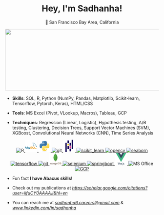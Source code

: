 <h1 align="center">Hey, I'm Sadhanha!</h1>
<p align="center">📍 San Francisco Bay Area, California</p>

<p align="center"> <a><img width="1000" height="200" src="https://i0.wp.com/aditya-bhattacharya.net/wp-content/uploads/2021/09/D3S_day5.gif?fit=800%2C600&amp;ssl=1" class="space-bottom-small space-bottom-xs wp-post-image" alt="" decoding="async" fetchpriority="high"></a> </p>

- **Skills**:  SQL, R, Python (NumPy, Pandas, Matplotlib, Scikit-learn, Tensorflow, Pytorch, Keras), HTML/CSS

- **Tools**: MS Excel (Pivot, VLookup, Macros), Tableau, GCP 

- **Techniques**: Regression (Linear, Logistic), Hypothesis testing, A/B testing, Clustering, Decision Trees, Support Vector Machines (SVM), XGBoost, Convolutional Neural Networks (CNN), Time Series Analysis

<p align="center"><a target="_blank" rel="noreferrer"> <img src="https://www.r-project.org/logo/Rlogo.svg" alt="R" width="40" height="40"/></a><a href="https://www.mysql.com/" target="_blank" rel="noreferrer"> <img src="https://raw.githubusercontent.com/devicons/devicon/master/icons/mysql/mysql-original-wordmark.svg" alt="mysql" width="40" height="40"/> </a> <a href="https://www.python.org" target="_blank" rel="noreferrer"> <img src="https://raw.githubusercontent.com/devicons/devicon/master/icons/python/python-original.svg" alt="python" width="40" height="40"/> </a><a target="_blank" rel="noreferrer"> <img src="https://img.icons8.com/?size=100&id=9Kvi1p1F0tUo&format=png&color=000000" alt="git" width="40" height="40"/></a><a href="https://pandas.pydata.org/" target="_blank" rel="noreferrer"> <img src="https://raw.githubusercontent.com/devicons/devicon/2ae2a900d2f041da66e950e4d48052658d850630/icons/pandas/pandas-original.svg" alt="pandas" width="40" height="40"/><a href="https://scikit-learn.org/" target="_blank" rel="noreferrer"> <img src="https://upload.wikimedia.org/wikipedia/commons/0/05/Scikit_learn_logo_small.svg" alt="scikit_learn" width="40" height="40"/> </a><a href="https://opencv.org/" target="_blank" rel="noreferrer"> <img src="https://www.vectorlogo.zone/logos/opencv/opencv-icon.svg" alt="opencv" width="40" height="40"/> </a><a href="https://seaborn.pydata.org/" target="_blank" rel="noreferrer"> <img src="https://seaborn.pydata.org/_images/logo-mark-lightbg.svg" alt="seaborn" width="40" height="40"/> </a><a href="https://www.tensorflow.org" target="_blank" rel="noreferrer"> <img src="https://www.vectorlogo.zone/logos/tensorflow/tensorflow-icon.svg" alt="tensorflow" width="40" height="40"/> </a><a href="https://git-scm.com/" target="_blank" rel="noreferrer"> <img src="https://www.vectorlogo.zone/logos/git-scm/git-scm-icon.svg" alt="git" width="40" height="40"/> </a><a href="https://www.mongodb.com/" target="_blank" rel="noreferrer"> <img src="https://raw.githubusercontent.com/devicons/devicon/master/icons/mongodb/mongodb-original-wordmark.svg" alt="mongodb" width="40" height="40"/> </a><a href="https://www.selenium.dev" target="_blank" rel="noreferrer"> <img src="https://raw.githubusercontent.com/detain/svg-logos/780f25886640cef088af994181646db2f6b1a3f8/svg/selenium-logo.svg" alt="selenium" width="40" height="40"/> </a><a href="https://spring.io/" target="_blank" rel="noreferrer"> <img src="https://www.vectorlogo.zone/logos/springio/springio-icon.svg" alt="springboot" width="40" height="40"/> </a><a href="https://vuejs.org/" target="_blank" rel="noreferrer"> <img src="https://raw.githubusercontent.com/devicons/devicon/master/icons/vuejs/vuejs-original-wordmark.svg" alt="vuejs" width="40" height="40"/> </a><a target="_blank" rel="noreferrer"> <img src="https://www.freepnglogos.com/uploads/microsoft-office-png-logo/office-web-logo-png-0.png" alt="MS Office" width="80" height="110"/></a><a href= "https://cloud.google.com/" target="_blank" rel="noreferrer"> <img src="https://w7.pngwing.com/pngs/157/730/png-transparent-google-logo-google-cloud-platform-g-suite-google-text-cloud-logo.png" alt="GCP" width="40" height="40"/></a></p>


- Fun fact **I have Abacus skills!**

- Check out my publications at *https://scholar.google.com/citations?user=iifuCY0AAAAJ&hl=en*

- You can reach me at *sadhanha6.careers@gmail.com* & *www.linkedin.com/in/sadhanha*
